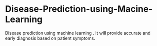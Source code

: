 # Disease-Prediction-using-Macine-Learning
Disease prediction using machine learning . It will provide accurate and early diagnosis based on patient symptoms. 
